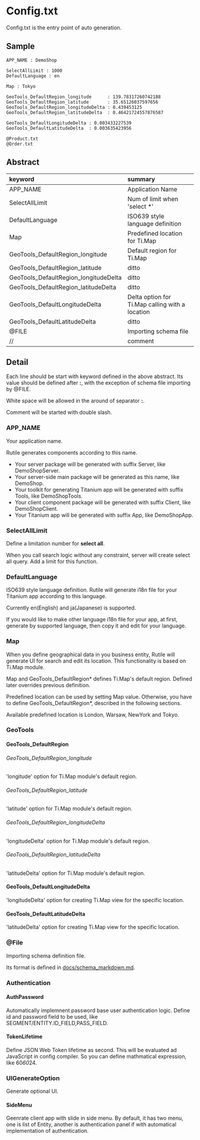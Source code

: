 
# Config.txt

Config.txt is the entry point of auto generation.

## Sample

```
APP_NAME : DemoShop

SelectAllLimit : 1000
DefaultLanguage : en

Map : Tokyo

GeoTools_DefaultRegion_longitude      : 139.78317260742188
GeoTools_DefaultRegion_latitude       : 35.65126037597656
GeoTools_DefaultRegion_longitudeDelta : 0.439453125
GeoTools_DefaultRegion_latitudeDelta  : 0.46421724557876587

GeoTools_DefaultLongitudeDelta : 0.003433227539
GeoTools_DefaultLatitudeDelta  : 0.003635423956

@Product.txt
@Order.txt
```

## Abstract

| keyword                               | summary                                         |
|:------------------------------------- |:------------------------------------------------|
| APP_NAME                              | Application Name                                |
| SelectAllLimit                        | Num of limit when 'select *'                    |
| DefaultLanguage                       | ISO639 style language definition                |
| Map                                   | Predefined location for Ti.Map                  |
| GeoTools_DefaultRegion_longitude      | Default region for Ti.Map                      |
| GeoTools_DefaultRegion_latitude       | ditto                                           |
| GeoTools_DefaultRegion_longitudeDelta | ditto                                           |
| GeoTools_DefaultRegion_latitudeDelta  | ditto                                           |
| GeoTools_DefaultLongitudeDelta        | Delta option for Ti.Map calling with a location |
| GeoTools_DefaultLatitudeDelta         | ditto                                           |
| @FILE                                 | Importing schema file                           |
| //                                    | comment                                         |

## Detail

Each line should be start with keyword defined in the above abstract.
Its value should be defined after **:**, with the exception of schema file importing by @FILE.

White space will be allowed in the around of separator **:**.

Comment will be started with double slash.

### APP_NAME

Your application name.

Rutile generates components according to this name.

* Your server package will be generated with suffix Server, like DemoShopServer.
* Your server-side main package will be generated as this name, like DemoShop.
* Your toolkit for generating Titanium app will be generated with suffix Tools, like DemoShopTools.
* Your client component package will be generated with suffix Client, like DemoShopClient.
* Your Titanium app will be generated with suffix App, like DemoShopApp.

### SelectAllLimit

Define a limitation number for **select all**.

When you call search logic without any constraint, server will create select all query.
Add a limit for this function.

### DefaultLanguage

ISO639 style language definition.
Rutile will generate i18n file for your Titanium app according to this language.

Currently en(English) and ja(Japanese) is supported.

If you would like to make other language i18n file for your app, 
at first, generate by supported language,
then copy it and edit for your language.

### Map

When you define geographical data in you business entity, 
Rutile will generate UI for search and edit its location.
This functionality is based on Ti.Map module.

Map and GeoTools_DefaultRegion* defines Ti.Map's default region.
Defined later overrides previous definition.

Predefined location can be used by setting Map value.
Otherwise, you have to define GeoTools_DefaultRegion*, described in the following sections.

Available predefined location is London, Warsaw, NewYork and Tokyo.

### GeoTools

#### GeoTools_DefaultRegion

###### GeoTools_DefaultRegion_longitude

'longitude' option for Ti.Map module's default region.

###### GeoTools_DefaultRegion_latitude

'latitude' option for Ti.Map module's default region.

###### GeoTools_DefaultRegion_longitudeDelta

'longitudeDelta' option for Ti.Map module's default region.

###### GeoTools_DefaultRegion_latitudeDelta

'latitudeDelta' option for Ti.Map module's default region.

#### GeoTools_DefaultLongitudeDelta

'longitudeDelta' option for creating Ti.Map view for the specific location.

#### GeoTools_DefaultLatitudeDelta

'latitudeDelta' option for creating Ti.Map view for the specific location.

### @File

Importing schema definition file.

Its format is defined in [docs/schema_markdown.md](https://github.com/RayKitajima/Rutile/blob/master/docs/schema_markdown.md).

### Authentication

#### AuthPassword

Automatically implemnent password base user authentication logic.
Define id and password field to be used, like SEGMENT/ENTITY.ID_FIELD,PASS_FIELD.

#### TokenLifetime

Define JSON Web Token lifetime as second.
This will be evaluated ad JavaScript in config compiler. So you can define mathmatical expression, like 60*60*24.

### UIGenerateOption

Generate optional UI.

#### SideMenu

Geenrate client app with slide in side menu.
By default, it has two menu, one is list of Entity, 
another is authentication panel if with automatical implementation of authentication.



